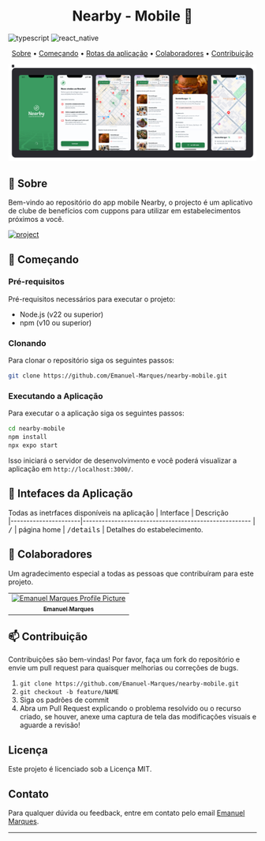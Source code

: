 [REACT_NATIVE_BADGE]: https://img.shields.io/badge/react%20native-61DAFB?style=for-the-badge&logo=react&logoColor=white
[TYPESCRIPT__BADGE]: https://img.shields.io/badge/typescript-D4FAFF?style=for-the-badge&logo=typescript
[REACT__BADGE]: https://img.shields.io/badge/React-005CFE?style=for-the-badge&logo=react
[PROJECT__BADGE]: https://img.shields.io/badge/📱Visit_this_project-000?style=for-the-badge&logo=project
[PROJECT__URL]: https://clinica-maravilha.vercel.app/

<h1 align="center" style="font-weight: bold;"> Nearby - Mobile 📱</h1>

![typescript][TYPESCRIPT__BADGE] 
![react_native][REACT_NATIVE_BADGE]

<p align="center">
 <a href="#about">Sobre</a> • 
 <a href="#started">Começando</a> • 
  <a href="#started">Rotas da aplicação</a> • 
  <a href="#colab">Colaboradores</a> •
 <a href="#contribute">Contribuição</a>
</p>

<p align="center">
    <img src="./assets/images/case.png" alt="Image Example" width="600px">
</p>

<h2 id="started">📌 Sobre</h2>

Bem-vindo ao repositório do app mobile Nearby, o projecto é um aplicativo de clube de benefícios com cuppons para utilizar em estabelecimentos próximos a você.

[![project][PROJECT__BADGE]][PROJECT__URL]

<h2 id="started">🚀 Começando</h2>

<h3>Pré-requisitos</h3>

Pré-requisitos necessários para executar o projeto:

- Node.js (v22 ou superior)
- npm (v10 ou superior)

<h3>Clonando</h3>

Para clonar o repositório siga os seguintes passos: 

```bash
git clone https://github.com/Emanuel-Marques/nearby-mobile.git
```

<h3>Executando a Aplicação</h3>

Para executar o a aplicação siga os seguintes passos: 

```bash
cd nearby-mobile
npm install
npx expo start
```
Isso iniciará o servidor de desenvolvimento e você poderá visualizar a aplicação em `http://localhost:3000/`.

<h2 id="routes">📍 Intefaces da Aplicação</h2>

Todas as inetrfaces disponíveis na aplicação
| Interface               | Descrição                                          
|----------------------|-----------------------------------------------------
| <kbd>/</kbd>     | página home
| <kbd>/details</kbd>     | Detalhes do estabelecimento.

<h2 id="colab">🤝 Colaboradores</h2>

Um agradecimento especial a todas as pessoas que contribuíram para este projeto.

<table>
  <tr>
    <td align="center">
      <a href="#">
        <img src="https://avatars.githubusercontent.com/u/70699733?v=4" width="100px;" alt="Emanuel Marques Profile Picture"/><br>
        <sub>
          <b>Emanuel Marques</b>
        </sub>
      </a>
    </td>
  </tr>
</table>

<h2 id="contribute">📫 Contribuição</h2>

Contribuições são bem-vindas! Por favor, faça um fork do repositório e envie um pull request para quaisquer melhorias ou correções de bugs.

1. `git clone https://github.com/Emanuel-Marques/nearby-mobile.git`
2. `git checkout -b feature/NAME`
3. Siga os padrões de commit
4. Abra um Pull Request explicando o problema resolvido ou o recurso criado, se houver, anexe uma captura de tela das modificações visuais e aguarde a revisão!

## Licença

Este projeto é licenciado sob a Licença MIT.

## Contato

Para qualquer dúvida ou feedback, entre em contato pelo email [Emanuel Marques](emanuelmarques585@gmail.com).

---
​
